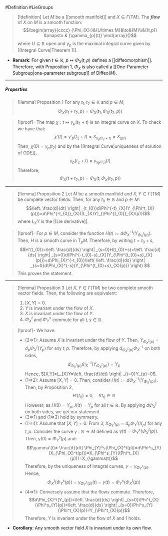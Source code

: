 #Definition #LieGroups 

> [!definition]
> Let $M$ be a [[smooth manifold]] and $X\in \Gamma(\text{T}M)$. The ***flow*** of $X$ on $M$ is a smooth function: $$\begin{array}{cccc} {\Phi_{X}:}&{U\times M}&\to&{M}\\&{(t,p)} &\mapsto & {\gamma_{p}(t)} \end{array}{}$$where $U\subseteq \mathbb{R}$ open and  $\gamma_{p}$ is the maximal integral curve given by [[Integral Curve|Theorem 1]].
- **Remark**: For given $t\in \mathbb{R}$, $p\mapsto \Phi_{X}(t,p)$ defines a [[diffeomorphism]]. Therefore, with Proposition 1, $\Phi_{X}$ is also called a [[One-Parameter Subgroup|one-parameter subgroup]] of $\text{Diffeo}(M)$. 
---
##### Properties
> [!lemma] Proposition 1
> For any $t_{1},t_{2}\in \mathbb{R}$ and $p\in M$, $$\Phi_{X}(t_{1}+t_{2},p)=\Phi_{X}(t_{1},\Phi_{X}(t_{2},p))$$

> [!proof]-
> The map $\chi:t\mapsto \gamma_{p}(t_{2}+t)$ is an integral curve on $X$. To check we have that: $$\chi'(t)=\gamma'_{p}(t_{2}+t)=X_{\gamma_{p}(t_{2}+t)}=X_{\chi(t)}$$Then, $\chi(0)=\gamma_{p}(t_{2})$ and by the [[Integral Curve|uniqueness of solution of ODE]], $$\gamma_{p}(t_{2}+t)=\gamma_{\gamma_{p}(t_{2})}(t)$$Therefore, $$\Phi_{X}(t+t_{2},p)=\Phi_{X}(t,\Phi_{X}(t_{2},p))$$
---
> [!lemma] Proposition 2
> Let $M$ be a smooth manifold and $X,Y\in \Gamma(\text{T}M)$ be complete vector fields. Then, for any $t_{0}\in \mathbb{R}$ and $p\in M$: $$\left. \frac{d}{dt} \right| _{t_{0}}d\Phi^{-t}_{X}(Y_{\Phi^t_{X}(p)})=d\Phi^{-t_{0}}_{X}((L_{X}Y)_{\Phi^{t_{0}}_{X}(p)})$$where $L_{X}Y$ is the [[Lie derivative]].

> [!proof]-
> For $p\in M$, consider the function $H(t):=d\Phi^{-t}_{X}(Y_{\Phi^t_{X}(p)})$. Then, $H$ is a smooth curve in $\text{T}_{p}M$. Therefore, by writing $t=t_{0}+s$, $$H'(t_{0})=\left. \frac{d}{ds} \right| _{s=0}H(t_{0}+s)=\left. \frac{d}{ds} \right| _{s=0}d\Phi^{-t_{0}-s}_{X}(Y_{\Phi^{t_{0}+s}_{X}(p)})=d\Phi_{X}^{-t_{0}}\left( \left. \frac{d}{ds} \right| _{s=0}d\Phi_{X}^{-s}(Y_{\Phi^{t_{0}+s}_{X}(p)}) \right) $$This proves the statement.
---
> [!lemma] Proposition 3
> Let $X,Y\in \Gamma(\text{T}M)$ be two complete smooth vector fields. Then, the following are equivalent:
> 1. $[X,Y]=0$.
> 3. $Y$ is invariant under the flow of $X$.
> 4. $X$ is invariant under the flow of $Y$.
> 5. $\Phi_{X}^t$ and $\Phi_{Y}^s$ commute for all $t,s\in \mathbb{R}$.

> [!proof]-
> We have: 
> - (2=>1): Assume $X$ is invariant under the flow of $Y$. Then, $Y_{\Phi^t_{X}(p)}=d_{p}\Phi^t_{X}(Y_{p})$ for any $t,p$. Therefore, by applying $d_{\Phi^t_{X}(p)}\Phi^{-t}_{X}$ on both sides, $$d_{\Phi^t_{X}(p)}\Phi^{-t}_{X}(Y_{\Phi^t_{X}(p)})=Y_{p}$$Hence, $[X,Y]=L_{X}Y=\left. \frac{d}{dt} \right| _{t=0}Y_{p}=0$.
> - (1=>2): Assume $[X,Y]=0$. Then, consider $H(t):=d\Phi^{-t}_{X}(Y_{\Phi^t_{X}(p)})$. Then, by Proposition 2, $$H'(t_{0})=0,\quad \forall t_{0}\in \mathbb{R}$$However, as $H(0)=Y_{p}$, $X(t)=Y_{p}$ for all $t\in \mathbb{R}$. By applying $d\Phi^{t}_{X}$ on both sides, we get our statement.
> - (3=>1) and (1=>3) hold by symmetry.
> - (1=>4): Assume that $[X,Y]=0$. From 3, $X_{\Phi^t_{Y}(p)}=d_{p}\Phi^t_{Y}(X_{p})$ for any $t,p$. Consider the curve $\gamma:\mathbb{R}\to M$ defined as $\gamma(t)=\Phi_{Y}^s(\Phi_{X}^t(p))$. Then, $\gamma(0)=\Phi_{Y}^s(p)$ and: $$\gamma'(t)= \frac{d}{dt} \Phi_{Y}^s(\Phi_{X}^t(p))=d\Phi^s_{Y}(X_{\Phi_{X}^t(p)})=X_{\Phi^s_{Y}(\Phi^t_{X}(p))}=X_{\gamma(t)}$$
>   Therefore, by the uniqueness of integral curves, $\gamma=\gamma_{\Phi^s_{Y}(p)}$. Hence,$$\Phi_{X}^t(\Phi_{Y}^s(p))=\gamma_{\Phi^s_{Y}(p)}(t)=\gamma(t)=\Phi^s_{Y}(\Phi^t_{X}(p))$$
> - (4=>1): Conversely assume that the flows commute. Therefore, $$d\Phi_{X}^t(Y_{p})=\left. \frac{d}{ds} \right| _{s=0}\Phi^t_{X}(\Phi^s_{Y}(p))=\left. \frac{d}{ds} \right| _{s=0}\Phi^s_{Y}(\Phi^t_{X}(p))=Y_{\Phi^t_{X}(p)}$$Therefore, $Y$ is invariant under the flow of $X$ and 1 holds.
- **Corollary**: Any smooth vector field $X$ is invariant under its own flow. 